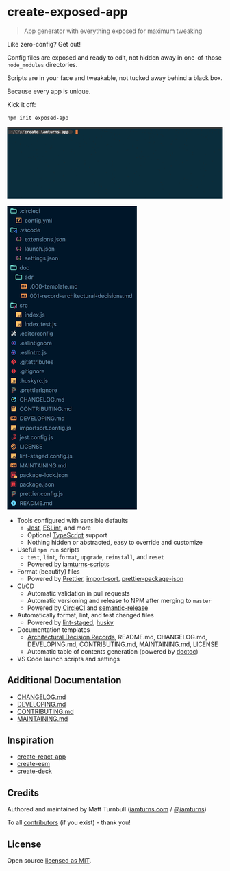 # create-exposed-app

> App generator with everything exposed for maximum tweaking

Like zero-config? Get out!

Config files are exposed and ready to edit, not hidden away in one-of-those `node_modules` directories.

Scripts are in your face and tweakable, not tucked away behind a black box.

Because every app is unique.

Kick it off:

```bash
npm init exposed-app
```

![command demo](docs/assets/demo-command.gif)

![command structure](docs/assets/demo-structure.png)

- Tools configured with sensible defaults
  - [Jest](https://jestjs.io/), [ESLint](https://eslint.org/), and more
  - Optional [TypeScript](https://www.typescriptlang.org/) support
  - Nothing hidden or abstracted, easy to override and customize
- Useful `npm run` scripts
  - `test`, `lint`, `format`, `upgrade`, `reinstall`, and `reset`
  - Powered by [iamturns-scripts](https://github.com/iamturns/iamturns-scripts)
- Format (beautify) files
  - Powered by [Prettier](https://prettier.io/), [import-sort](https://github.com/renke/import-sort), [prettier-package-json](https://github.com/cameronhunter/prettier-package-json)
- CI/CD
  - Automatic validation in pull requests
  - Automatic versioning and release to NPM after merging to `master`
  - Powered by [CircleCI](https://circleci.com/) and [semantic-release](https://github.com/semantic-release/semantic-release)
- Automatically format, lint, and test changed files
  - Powered by [lint-staged](https://github.com/okonet/lint-staged), [husky](https://github.com/typicode/husky)
- Documentation templates
  - [Architectural Decision Records](https://adr.github.io/), README.md, CHANGELOG.md, DEVELOPING.md, CONTRIBUTING.md, MAINTAINING.md, LICENSE
  - Automatic table of contents generation (powered by [doctoc](https://github.com/thlorenz/doctoc))
- VS Code launch scripts and settings

## Additional Documentation

- [CHANGELOG.md](CHANGELOG.md)
- [DEVELOPING.md](DEVELOPING.md)
- [CONTRIBUTING.md](CONTRIBUTING.md)
- [MAINTAINING.md](MAINTAINING.md)

## Inspiration

- [create-react-app](https://github.com/facebook/create-react-app)
- [create-esm](https://github.com/standard-things/create-esm)
- [create-deck](https://github.com/jxnblk/mdx-deck/tree/master/create-deck)

## Credits

Authored and maintained by Matt Turnbull ([iamturns.com](https://iamturns.com) / [@iamturns](https://twitter.com/iamturns))

To all [contributors](https://github.com/iamturns/iamturns-js-toolbox/graphs/contributors) (if you exist) - thank you!

## License

Open source [licensed as MIT](https://github.com/iamturns/create-exposed-app/blob/master/LICENSE).
